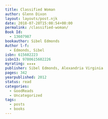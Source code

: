 ```yaml
---
title: Classified Woman
author: Glenn Dixon
layout: layouts/post.njk
date: 2018-07-28T15:08:54+00:00
permalink: /classified-woman/
Book Id:
  - 13607987
bookauthor: Sibel Edmonds
Author l-f:
  - Edmonds, Sibel
isbn: 615602223
isbn13: 9780615602226
myrating: ★★★★
publisher: Sibel Edmonds, Alexandria Virginia
pages: 342
yearpublished: 2012
status: read
categories:
  - GoodReads
  - Uncategorized
tags:
  - posts
  - books
---
```

